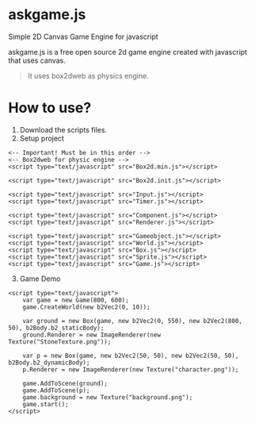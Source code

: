 # askgame.js
Simple 2D Canvas Game Engine for javascript

askgame.js is a free open source 2d game engine created with javascript
that uses canvas.

> It uses box2dweb as physics engine.

# How to use?
1. Download the scripts files.
2. Setup project

```
<-- Important! Must be in this order -->
<-- Box2dweb for physic engine -->
<script type="text/javascript" src="Box2d.min.js"></script>

<script type="text/javascript" src="Box2d.init.js"></script>

<script type="text/javascript" src="Input.js"></script>
<script type="text/javascript" src="Timer.js"></script>

<script type="text/javascript" src="Component.js"></script>
<script type="text/javascript" src="Renderer.js"></script>

<script type="text/javascript" src="Gameobject.js"></script>
<script type="text/javascript" src="World.js"></script>
<script type="text/javascript" src="Box.js"></script>
<script type="text/javascript" src="Sprite.js"></script>
<script type="text/javascript" src="Game.js"></script>
```
3. Game Demo
```
<script type="text/javascript">
	var game = new Game(800, 600);
	game.CreateWorld(new b2Vec2(0, 10));

	var ground = new Box(game, new b2Vec2(0, 550), new b2Vec2(800, 50), b2Body.b2_staticBody);
	ground.Renderer = new ImageRenderer(new Texture("StoneTexture.png"));

	var p = new Box(game, new b2Vec2(50, 50), new b2Vec2(50, 50), b2Body.b2_dynamicBody);
	p.Renderer = new ImageRenderer(new Texture("character.png"));

	game.AddToScene(ground);
	game.AddToScene(p);
	game.background = new Texture("background.png");
	game.start();
</script>
```
